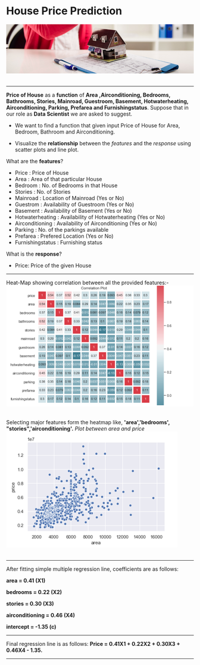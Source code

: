 # House Price Prediction
![image.jpg](images/credit-taux-zero-duree-montant.jpg)<br><br>

___

__Price of House__  as a __function__ of __Area ,Airconditioning, Bedrooms, Bathrooms, Stories, Mainroad, Guestroom, Basement, Hotwaterheating, Airconditioning, Parking, Prefarea and Furnishingstatus__. Suppose that in our role as __Data Scientist__ we are asked to suggest.

- We want to find a function that given input Price of House for Area, Bedroom, Bathroom and Airconditioning.

- Visualize the __relationship__ between the _features_ and the _response_ using scatter plots and line plot.

What are the **features**?

- Price            :   Price of House
- Area             :   Area of that particular House
- Bedroom          :   No. of Bedrooms in that House
- Stories          :   No. of Stories
- Mainroad         :   Location of Mainroad (Yes or No)
- Guestrom         :   Availability of Guestroom (Yes or No)
- Basement         :   Availability of Basement (Yes or No)
- Hotwaterheating  :   Availability of Hotwaterheating (Yes or No)
- Airconditioning  :   Availability of Airconditioning (Yes or No)
- Parking          :   No. of the parkings available
- Prefarea         :   Prefered Location (Yes or No)
- Furnishingstatus :   Furnishing status


What is the **response**?

- Price:              Price of the given House
___

Heat-Map showing correlation between all the provided features:-
![image.jpg](images/Capture.PNG)<br><br>

Selecting major features form the heatmap like, __'area','bedrooms', "stories",'airconditioning'.__ 
_Plot between area and price_
![image.jpg](images/Capture1.PNG)<br><br>

___

After fitting simple multiple regression line, coefficients are as follows:

__area = 0.41 (X1)__

__bedrooms = 0.22 (X2)__

__stories = 0.30 (X3)__

__airconditioning = 0.46 (X4)__

__intercept = -1.35 (c)__
___

Final regression line is as follows: __Price = 0.41X1 + 0.22X2 + 0.30X3 + 0.46X4 - 1.35.__

___
